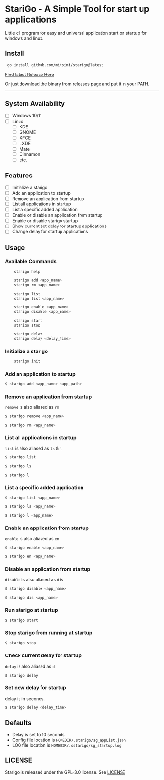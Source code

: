 # StariGo - A Simple Tool for start up applications

Little cli program for easy and universal application start on startup for windows and linux.

## Install

```sh
 go install github.com/mitsimi/starigo@latest
```

[Find latest Release Here](https://github.com/mitsimi/stariGo/releases/latest)

Or just download the binary from releases page and put it in your PATH.

---

## System Availability

- [ ] Windows 10/11
- [ ] Linux 
  - [ ] KDE
  - [ ] GNOME
  - [ ] XFCE
  - [ ] LXDE
  - [ ] Mate 
  - [ ] Cinnamon
  - [ ] etc.

## Features

- [ ] Initialize a starigo
- [ ] Add an application to startup
- [ ] Remove an application from startup
- [ ] List all applications in startup
- [ ] List a specific added application
- [ ] Enable or disable an application from startup
- [ ] Enable or disable starigo startup
- [ ] Show current set delay for startup applications
- [ ] Change delay for startup applications

## Usage

### Available Commands

```sh
    starigo help

    starigo add <app_name>
    starigo rm <app_name>

    starigo list
    starigo list <app_name>

    starigo enable <app_name>
    starigo disable <app_name>

    starigo start
    starigo stop

    starigo delay
    starigo delay <delay_time>
```

### Initialize a starigo

```sh
    starigo init
```
### Add an application to startup

```sh
$ starigo add <app_name> <app_path>
```

### Remove an application from startup

`remove` is also aliased as `rm`

```sh
$ starigo remove <app_name>
```

```sh
$ starigo rm <app_name>
```

### List all applications in startup

`list` is also aliased as `ls` & `l`


```sh
$ starigo list
```

```sh
$ starigo ls
```

```sh
$ starigo l
```

### List a specific added application

```sh
$ starigo list <app_name>
```

```sh
$ starigo ls <app_name>
```

```sh
$ starigo l <app_name>
```

### Enable an application from startup

`enable` is also aliased as `en`

```sh
$ starigo enable <app_name>
```

```sh
$ starigo en <app_name>
```

### Disable an application from startup

`disable` is also aliased as `dis`

```sh
$ starigo disable <app_name>
```

```sh
$ starigo dis <app_name>
```

### Run starigo at startup

```sh
$ starigo start
```

### Stop starigo from running at startup

```sh
$ starigo stop
```

### Check current delay for startup

`delay` is also aliased as `d`

```sh
$ starigo delay
```

### Set new delay for startup

delay is in seconds.

```sh
$ starigo delay <delay_time>
```

## Defaults

- Delay is set to 10 seconds
- Config file location is `HOMEDIR/.starigo/sg_appList.json`
- LOG file location is `HOMEDIR/.sstarigo/sg_startup.log`

## LICENSE
Starigo is released under the GPL-3.0 license. See [LICENSE](https://github.com/mitsimi/starigo/blob/main/LICENSE)

